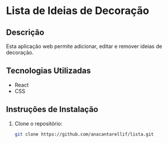 # Lista de Ideias de Decoração

## Descrição
Esta aplicação web permite adicionar, editar e remover ideias de decoração.

## Tecnologias Utilizadas
- React
- CSS

## Instruções de Instalação
1. Clone o repositório:
   ```bash
   git clone https://github.com/anacantarellif/lista.git
